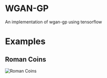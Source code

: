 # WGAN-GP
An implementation of wgan-gp using tensorflow

# Examples

## Roman Coins
![Roman Coins](gifs/roman_coins_clustered.gif)
